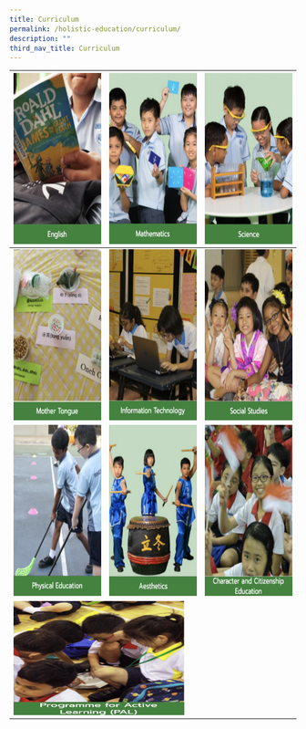 ```yaml
---
title: Curriculum
permalink: /holistic-education/curriculum/
description: ""
third_nav_title: Curriculum
---
```

<table>
<thead>
  <tr>
    <th><a href="/holistic-education/curriculum/english-language" target="_blank" rel="noopener noreferrer"><img src="/images/English.jpg" alt="English" width="400" height="300"></th>
    <th><a href="/holistic-education/curriculum/mathematics" target="_blank" rel="noopener noreferrer"><img src="/images/Mathematics.jpg" alt="Mathematics" width="400" height="300"></th>
    <th><a href="/holistic-education/curriculum/science" target="_blank" rel="noopener noreferrer"><img src="/images/Science.jpg" alt="Science" width="400" height="300"></th>
  </tr>
</thead>
<tbody>
  <tr>
    <td><a href="/holistic-education/curriculum/mother-tongue" target="_blank" rel="noopener noreferrer"><img src="/images/Mother%20Tongue.jpg" alt="Mother Tongue" width="400" height="300"></td>
    <td><a href="/holistic-education/curriculum/information-technology" target="_blank" rel="noopener noreferrer"><img src="/images/Information%20Technology.jpg" alt="Information Technology" width="400" height="300"></td>
    <td><a href="/holistic-education/curriculum/social-studies" target="_blank" rel="noopener noreferrer"><img src="/images/Social%20Studies.jpg" alt="Social Studies" width="400" height="300"></td>
  </tr>
  <tr>
    <td><a href="/holistic-education/curriculum/physical-education" target="_blank" rel="noopener noreferrer"><img src="/images/Physical%20Education.jpg" alt="Physical Education" width="400" height="300"></td>
    <td><a href="/holistic-education/curriculum/aesthetics" target="_blank" rel="noopener noreferrer"><img src="/images/Aesthetics.jpg" alt="Aesthetics" width="400" height="300"></td>
    <td><a href="/holistic-education/curriculum/character-and-citizenship-education" target="_blank" rel="noopener noreferrer"><img src="/images/CCE.jpg" alt="Character and Citizenship Education" width="400" height="300"></td>
  </tr>
  <tr>
    <td colspan="3"><a href="/holistic-education/curriculum/programme-for-active-learning-pal" target="_blank" rel="noopener noreferrer"><img src="/images/Programme%20for%20Active%20Learning.jpg" alt="Programme for Active Learning" width="300" height="200"></td>
  </tr>
</tbody>
</table>